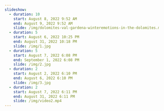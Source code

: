 ```yaml
---
slideshow:
  - duration: 10
    start: August 8, 2022 9:52 AM
    end: August 9, 2022 9:52 AM
    slide: /img/dolomites-val-gardena-winteremotions-in-the-dolomites.mp4
  - duration: 5
    start: August 6, 2022 10:25 PM
    end: August 31, 2022 10:18 PM
    slide: /img/1.jpg
  - duration: 5
    start: August 7, 2022 6:08 PM
    end: September 1, 2022 6:08 PM
    slide: /img/2.jpg
  - duration: 2
    start: August 2, 2022 6:10 PM
    end: August 6, 2022 6:10 PM
    slide: /img/3.jpg
  - duration: 2
    start: August 7, 2022 6:11 PM
    end: August 31, 2022 6:11 PM
    slide: /img/video2.mp4
---
```

